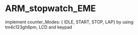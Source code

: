 # ARM_stopwatch_EME
implement counter_Modes: {  IDLE,     START,     STOP,     LAP} by using tm4c123gh6pm, LCD and keypad
